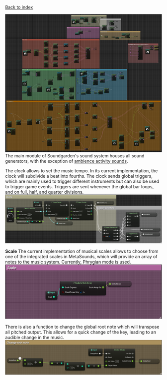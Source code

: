 [Back to index](Soundgarden_Documentation.md)


![](attachments/Pasted%20image%2020240427151128.png)
The main module of Soundgarden's sound system houses all sound generators, with the exception of [ambience activity sounds](Ecology_Ambience%20activity.md).

The clock allows to set the music tempo. In its current implementation, the clock will subdivide a beat into fourths. The clock sends global triggers, which are mainly used to trigger different instruments but can also be used to trigger game events. Triggers are sent whenever the global bar loops, and on full, half, and quarter divisions.
![](attachments/Pasted%20image%2020240427144757.png)


**Scale**
The current implementation of musical scales allows to choose from one of the integrated scales in MetaSounds, which will provide an array of notes to the music system. Currently, Phrygian mode is used.
![](attachments/Pasted%20image%2020240427144514.png)

There is also a function to change the global root note which will transpose all pitched output. This allows for a quick change of the key, leading to an audible change in the music.
![](attachments/Pasted%20image%2020240427144855.png)